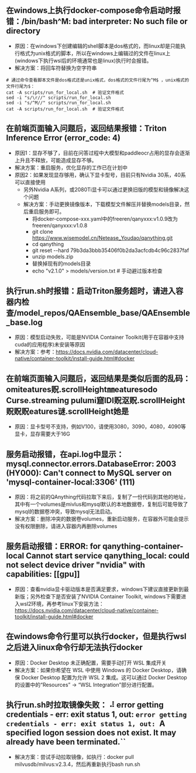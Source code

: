 ## 在windows上执行docker-compose命令启动时报错：/bin/bash^M: bad interpreter: No such file or directory
- 原因：在windows下创建编辑的shell脚本是dos格式的，而linux却是只能执行格式为unix格式的脚本，所以在windows上编辑过的文件在linux上(windows下执行wsl后的环境通常也是linux)执行时会报错。
- 解决方案：将回车符替换为空字符串
```shell
# 通过命令查看脚本文件是dos格式还是unix格式，dos格式的文件行尾为^M$ ，unix格式的文件行尾为$：
cat -A scripts/run_for_local.sh  # 验证文件格式
sed -i "s/\r//" scripts/run_for_local.sh
sed -i "s/^M//" scripts/run_for_local.sh
cat -A scripts/run_for_local.sh  # 验证文件格式
```

## 在前端页面输入问题后，返回结果报错：Triton Inference Error (error_code: 4)
- 原因1：显存不够了，目前在问答过程中大模型和paddleocr占用的显存会逐渐上升且不释放，可能造成显存不够。
- 解决方案：重启服务，优化显存的工作已在计划中
- 原因2：如果发现显存够用，确认下显卡型号，目前只有Nvidia 30系，40系可以直接使用
  - 另外Nvidia A系列，或2080Ti显卡可以通过更换旧版的模型和镜像解决这个问题
  - 解决方案：手动更换镜像版本，下载模型文件解压并替换models目录，然后重启服务即可。  
      - 将docker-compose-xxx.yaml中的freeren/qanyxxx:v1.0.9改为freeren/qanyxxx:v1.0.8
      - git clone https://www.wisemodel.cn/Netease_Youdao/qanything.git 
      - cd qanything
      - git reset --hard 79b3da3bbb35406f0b2da3acfcdb4c96c2837faf
      - unzip models.zip
      - 替换掉现有的models目录
      - echo "v2.1.0" > models/version.txt  # 手动避过版本检查

## 执行run.sh时报错：启动Triton服务超时，请进入容器内检查/model_repos/QAEnsemble_base/QAEnsemble_base.log
- 原因：模型启动失败，可能是NVIDIA Container Toolkit(用于在容器中支持cuda的应用程序)未安装等原因
- 解决方案：参考：https://docs.nvidia.com/datacenter/cloud-native/container-toolkit/install-guide.html#docker

## 在前端页面输入问题后，返回结果是类似后面的乱码：omiteatures贶.scrollHeight㎜eaturesodo Curse.streaming pulumi窟IDI贶沤贶.scrollHeight贶贶贶eatures谜.scrollHeight她是
- 原因：显卡型号不支持，例如V100，请使用3080，3090，4080，4090等显卡，显存需要大于16G

## 服务启动报错，在api.log中显示：mysql.connector.errors.DatabaseError: 2003 (HY000): Can't connect to MySQL server on 'mysql-container-local:3306' (111)
- 原因：将之前的QAnything代码拉取下来后，复制了一份代码到其他的地址，其中有一个volumes是mivlus和mysql默认的本地数据卷，复制后可能导致了mysql的数据卷冲突，导致mysql无法启动。
- 解决方案：删除冲突的数据卷volumes，重新启动服务，在容器外可能会提示没有权限删除，请进入容器内再删除volumes

## 服务启动报错：ERROR: for qanything-container-local Cannot start service qanything_local: could not select device driver "nvidia" with capabilities: [[gpu]]
- 原因：查看nvidia显卡驱动版本是否满足要求，windows下建议直接更新到最新版；另外检查下是否安装了NVIDIA Container Toolkit, windows下需要进入wsl2环境，再参考linux下安装方法：https://docs.nvidia.com/datacenter/cloud-native/container-toolkit/install-guide.html#docker

## 在windows命令行里可以执行docker，但是执行wsl之后进入linux命令行却无法执行docker
- 原因：Docker Desktop 未正确配置，需要手动打开 WSL 集成开关
- 解决方案：如果你希望在 WSL 中使用 Windows 的 Docker Desktop，请确保 Docker Desktop 配置为允许 WSL 2 集成。这可以通过 Docker Desktop 的设置中的“Resources” -> “WSL Integration”部分进行配置。

## 执行run.sh时拉取镜像失败： ⠼ error getting credentials - err: exit status 1, out: `error getting credentials - err: exit status 1, out: `A specified logon session does not exist. It may already have been terminated.``
- 解决方案：尝试手动拉取镜像，如执行：docker pull milvusdb/milvus:v2.3.4，然后再重新执行bash run.sh